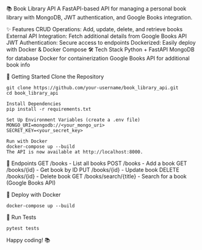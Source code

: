 📚 Book Library API
A FastAPI-based API for managing a personal book library with MongoDB, JWT authentication, and Google Books integration.

✨ Features
CRUD Operations: Add, update, delete, and retrieve books
External API Integration: Fetch additional details from Google Books API
JWT Authentication: Secure access to endpoints
Dockerized: Easily deploy with Docker & Docker Compose
🛠️ Tech Stack
Python + FastAPI
MongoDB for database
Docker for containerization
Google Books API for additional book info

🚀 Getting Started
Clone the Repository
```
git clone https://github.com/your-username/book_library_api.git
cd book_library_api
```

```
Install Dependencies
pip install -r requirements.txt

```

```
Set Up Environment Variables (create a .env file)
MONGO_URI=mongodb://<your_mongo_uri>
SECRET_KEY=<your_secret_key>
```

```
Run with Docker
docker-compose up --build
The API is now available at http://localhost:8000.
```

🔗 Endpoints
GET /books - List all books
POST /books - Add a book
GET /books/{id} - Get book by ID
PUT /books/{id} - Update book
DELETE /books/{id} - Delete book
GET /books/search/{title} - Search for a book (Google Books API)

🐳 Deploy with Docker
```
docker-compose up --build
```
🧪 Run Tests
```
pytest tests
```
Happy coding! 📚







